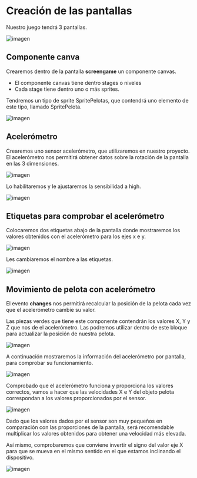
# Creación de las pantallas

Nuestro juego tendrá 3 pantallas.

![imagen](img/2022-11-07-15-40-05.png)

## Componente canva

Crearemos dentro de la pantalla **screengame** un componente canvas.

- El componente canvas tiene dentro stages o niveles
- Cada stage tiene dentro uno o más sprites.

Tendremos un tipo de sprite SpritePelotas, que contendrá uno elemento de este tipo, llamado SpritePelota.

![imagen](img/2022-11-07-15-43-10.png)

## Acelerómetro

Crearemos uno sensor acelerómetro, que utilizaremos en nuestro proyecto. El acelerómetro nos permitirá obtener datos sobre la rotación de la pantalla en las 3 dimensiones.

![imagen](img/2022-11-07-15-46-41.png)

Lo habilitaremos y le ajustaremos la sensibilidad a high.

![imagen](img/2022-11-07-15-47-18.png)

## Etiquetas para comprobar el acelerómetro

Colocaremos dos etiquetas abajo de la pantalla donde mostraremos los valores obtenidos con el acelerómetro para los ejes x e y.

![imagen](img/2022-11-07-15-41-11.png)

Les cambiaremos el nombre a las etiquetas.

![imagen](img/2022-11-07-15-41-56.png)

## Movimiento de pelota con acelerómetro

El evento **changes** nos permitirá recalcular la posición de la pelota cada vez que el acelerómetro cambie su valor.

Las piezas verdes que tiene este componente contendrán los valores X, Y y Z que nos de el acelerómetro. Las podremos utilizar dentro de este bloque para actualizar la posición de nuestra pelota.

![imagen](img/2022-11-07-15-49-26.png)

A continuación mostraremos la información del acelerómetro por pantalla, para comprobar su funcionamiento.

![imagen](img/2022-11-07-15-52-06.png)

Comprobado que el acelerómetro funciona y proporciona los valores correctos, vamos a hacer que las velocidades X e Y del objeto pelota correspondan a los valores proporcionados por el sensor.

![imagen](img/2022-11-07-15-55-29.png)

Dado que los valores dados por el sensor son muy pequeños en comparación con las proporciones de la pantalla, será recomendable multiplicar los valores obtenidos para obtener una velocidad más elevada.

Así mismo, comprobaremos que conviene invertir el signo del valor eje X para que se mueva en el mismo sentido en el que estamos inclinando el dispositivo.

![imagen](img/2022-11-07-15-45-47.png)